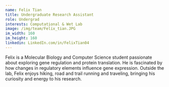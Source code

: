 ```yaml
---
name: Felix Tian
title: Undergraduate Research Assistant
role: Undergrad
interests: Computational & Wet Lab
image: /img/team/Felix_tian.JPG
im_width: 160
im_height: 160
linkedin: LinkedIn.com/in/FelixTian04
---
```

Felix is a Molecular Biology and Computer Science student passionate about exploring gene regulation and protein translation. He is fascinated by how changes in regulatory elements influence gene expression. Outside the lab, Felix enjoys hiking, road and trail running and traveling, bringing his curiosity and energy to his research.